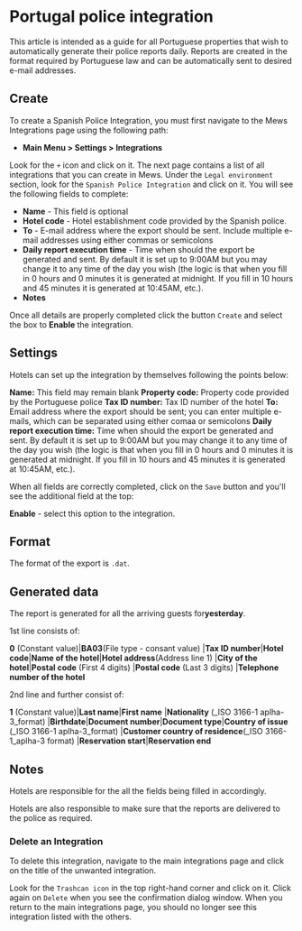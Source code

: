 # Portugal police integration

This article is intended as a guide for all Portuguese properties that wish to automatically generate their police reports daily. Reports are created in the format required by Portuguese law and can be automatically sent to desired e-mail addresses.

## Create

To create a Spanish Police Integration, you must first navigate to the Mews Integrations page using the following path:

* **Main Menu &gt; Settings &gt; Integrations**

Look for the `+` icon and click on it. The next page contains a list of all integrations that you can create in Mews. Under the `Legal environment` section, look for the `Spanish Police Integration` and click on it. You will see the following fields to complete:

* **Name** - This field is optional
* **Hotel code** - Hotel establishment code provided by the Spanish police.
* **To** - E-mail address where the export should be sent. Include multiple e-mail addresses using either commas or semicolons
* **Daily report execution time** - Time when should the export be generated and sent. By default it is set up to 9:00AM but you may change it to any time of the day you wish \(the logic is that when you fill in 0 hours and 0 minutes it is generated at midnight. If you fill in 10 hours and 45 minutes it is generated at 10:45AM, etc.\).
* **Notes**

Once all details are properly completed click the button `Create` and select the box to **Enable** the integration.

## Settings

Hotels can set up the integration by themselves following the points below:

**Name:** This field may remain blank **Property code:** Property code provided by the Portuguese police **Tax ID number:** Tax ID number of the hotel **To:** Email address where the export should be sent; you can enter multiple e-mails, which can be separated using either comaa or semicolons **Daily report execution time:** Time when should the export be generated and sent. By default it is set up to 9:00AM but you may change it to any time of the day you wish \(the logic is that when you fill in 0 hours and 0 minutes it is generated at midnight. If you fill in 10 hours and 45 minutes it is generated at 10:45AM, etc.\).

When all fields are correctly completed, click on the `Save` button and you'll see the additional field at the top:

**Enable** - select this option to the integration.

## Format

The format of the export is `.dat`.

## Generated data

The report is generated for all the arriving guests for**yesterday**.

1st line consists of:

**0** \(Constant value\)\|**BA03**\(File type - consant value\) \|**Tax ID number**\|**Hotel code**\|**Name of the hotel**\|**Hotel address**\(Address line 1\) \|**City of the hotel**\|**Postal code** \(First 4 digits\) \|**Postal code** \(Last 3 digits\) \|**Telephone number of the hotel**

2nd line and further consist of:

**1** \(Constant value\)\|**Last name**\|**First name** \|**Nationality** \(\_ISO 3166-1 aplha-3\_format\) \|**Birthdate**\|**Document number**\|**Document type**\|**Country of issue** \(\_ISO 3166-1 aplha-3\_format\) \|**Customer country of residence**\(\_ISO 3166-1\_aplha-3 format\) \|**Reservation start**\|**Reservation end**

## Notes

Hotels are responsible for the all the fields being filled in accordingly.

Hotels are also responsible to make sure that the reports are delivered to the police as required.

### Delete an Integration

To delete this integration, navigate to the main integrations page and click on the title of the unwanted integration.

Look for the `Trashcan icon` in the top right-hand corner and click on it. Click again on `Delete` when you see the confirmation dialog window. When you return to the main integrations page, you should no longer see this integration listed with the others.


